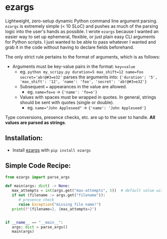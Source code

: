 # ezargs
Lightweight, zero-setup dynamic Python command line argument parsing. `ezargs` is extremely simple (< 10 SLoC) and pushes as much of the parsing logic into the user's hands as possible. I wrote `ezargs` because I wanted an easier way to set up ephemeral, flexible, or just plain easy CLI arguments for Python scripts. I just wanted to be able to pass whatever I wanted and grab it in the code without having to declare fields beforehand.

The only strict rule pertains to the format of arguments, which is as follows:
* Arguments must be key-value pairs in the format: `key=value`
    * eg. `python my_scripy.py duration=5 max_shift=12 name=foo secret='ab!@#3=e32'` parses the arguments into: `{'duration': '5', 'max_shift': '12', 'name': 'foo', 'secret': 'ab!@#3=e32'}`
    * Subsequent `=` appearances in the value are allowed.
        * eg. `name=fo=o` -> `{'name': 'fo=o'}`
    * Values with spaces must be wrapped in quotes. In general, strings should be sent with quotes (single or double).
        * eg. `name="John Appleseed"` -> `{'name': 'John Appleseed'}`

Type conversions, presence checks, etc. are up to the user to handle. **All values are parsed as strings**.

## Installation:
* Install [ezargs](https://pypi.org/project/ezargs/) with `pip install ezargs`


## Simple Code Recipe:
```py
from ezargs import parse_args

def main(args: dict) -> None:
   max_attempts = int(args.get("max-attempts", 5))  # default value with type conversion
   if not (filename := args.get("filename")):
      # presence check
      raise Exception("missing file name!")
   print(f"{filename=}, {max_attempts=}")


if __name__ == "__main__":
   args: dict = parse_args()
   main(args)
```
